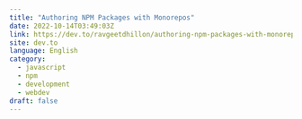 ```yaml
---
title: "Authoring NPM Packages with Monorepos"
date: 2022-10-14T03:49:03Z
link: https://dev.to/ravgeetdhillon/authoring-npm-packages-with-monorepos-3794?utm_medium=RSS&utm_source=news.12bit.vn
site: dev.to
language: English
category:
  - javascript
  - npm
  - development
  - webdev
draft: false
---
```

